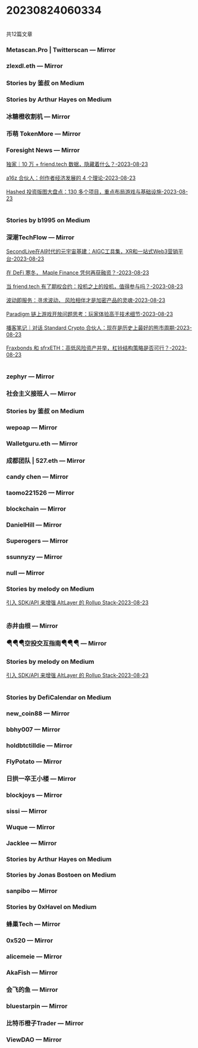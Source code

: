<h1>20230824060334</h1><br/>共12篇文章


###  Metascan.Pro | Twitterscan — Mirror









###  zlexdl.eth — Mirror







###  Stories by 鉴叔 on Medium









###  Stories by Arthur Hayes on Medium











###  冰糖橙收割机 — Mirror









###  币萌 TokenMore — Mirror













###  Foresight News — Mirror

<a target=_blank rel=nofollow href="https://mirror.xyz/foresightnews.eth/wryMjQwDdoqW1zUUfxo6nQgwJr-30XGVV2nBXKQ66j8" >独家｜10 万 + friend.tech 数据，隐藏着什么？-2023-08-23</a><br/><br/><a target=_blank rel=nofollow href="https://mirror.xyz/foresightnews.eth/L7LUNFH7l2f0BBiVrRk-fcCMFxOMQjpfg48dSv21LSU" >a16z 合伙人：创作者经济发展的 4 个理论-2023-08-23</a><br/><br/><a target=_blank rel=nofollow href="https://mirror.xyz/foresightnews.eth/cnHKm1H9lbQ2hxd7t4L47DVq29zPIYZlSqg1A-1JQGg" >Hashed 投资版图大盘点：130 多个项目，重点布局游戏与基础设施-2023-08-23</a><br/><br/>







###  Stories by b1995 on Medium







###  深潮TechFlow — Mirror

<a target=_blank rel=nofollow href="https://mirror.xyz/0x0E58bB9795a9D0F065e3a8Cc2aed2A63D6977d8A/loP02LjtPM7_pNo45hXSxUZ_HfZm2cjEfT6_m6L6iuU" >SecondLive在AI时代的元宇宙基建：AIGC工具集，XR和一站式Web3营销平台-2023-08-23</a><br/><br/><a target=_blank rel=nofollow href="https://mirror.xyz/0x0E58bB9795a9D0F065e3a8Cc2aed2A63D6977d8A/xzjCmRmWVnGaWzbU3dilSlNlz1yfPXdeR45OZjxxHc8" >在 DeFi 寒冬， Maple Finance 凭何再获融资？-2023-08-23</a><br/><br/><a target=_blank rel=nofollow href="https://mirror.xyz/0x0E58bB9795a9D0F065e3a8Cc2aed2A63D6977d8A/japmvvLTRlJhYCUxlQdYp7UNrIS7IW_cDGvMzE15X00" >当 friend.tech 有了期权合约：投机之上的投机，值得参与吗？-2023-08-23</a><br/><br/><a target=_blank rel=nofollow href="https://mirror.xyz/0x0E58bB9795a9D0F065e3a8Cc2aed2A63D6977d8A/90SWvWqC7PxWfxSC0BnIEf_GiLYImlYTMC0UHgk2_G0" >波动即服务：寻求波动， 风险相伴才是加密产品的灵魂-2023-08-23</a><br/><br/><a target=_blank rel=nofollow href="https://mirror.xyz/0x0E58bB9795a9D0F065e3a8Cc2aed2A63D6977d8A/JGsRdWWGg7Fd6sRscKkHih1UANofgpoSYYaHRNM3nCs" >Paradigm 链上游戏开放问题思考：玩家体验高于技术细节-2023-08-23</a><br/><br/><a target=_blank rel=nofollow href="https://mirror.xyz/0x0E58bB9795a9D0F065e3a8Cc2aed2A63D6977d8A/br_KzTIxQjkezcB1zJbh1oKlswsr6zcyWl1uDPDE9bk" >播客笔记｜对话 Standard Crypto 合伙人：现在是历史上最好的熊市周期-2023-08-23</a><br/><br/><a target=_blank rel=nofollow href="https://mirror.xyz/0x0E58bB9795a9D0F065e3a8Cc2aed2A63D6977d8A/8psdTaGLBVyZ-sTa3Pj_eTzmg1OzC2DHXL2s0t9TltE" >Fraxbonds 和 sfrxETH：高低风险资产并举，杠铃结构策略是否可行？-2023-08-23</a><br/><br/>













###  zephyr — Mirror













###  社会主义接班人 — Mirror













###  Stories by 鉴叔 on Medium













###  wepoap — Mirror













###  Walletguru.eth — Mirror













###  成都团队 | 527.eth — Mirror













###  candy chen — Mirror













###  taomo221526 — Mirror













###  blockchain — Mirror







###  DanielHill — Mirror





















###  Superogers — Mirror











###  ssunnyzy — Mirror







###  null — Mirror











###  Stories by melody on Medium

<a target=_blank rel=nofollow href="https://medium.com/@melody8848/%E5%BC%95%E5%85%A5-sdk-api-%E6%9D%A5%E5%A2%9E%E5%BC%BA-altlayer-%E7%9A%84-rollup-stack-98c66f0d7d31?source=rss-bfc6f454c0f9------2" >引入 SDK/API 来增强 AltLayer 的 Rollup Stack-2023-08-23</a><br/><br/>









###  赤井由根 — Mirror















###  🪂🪂🪂空投交互指南🪂🪂🪂 — Mirror







###  Stories by melody on Medium

<a target=_blank rel=nofollow href="https://medium.com/@melody8848/%E5%BC%95%E5%85%A5-sdk-api-%E6%9D%A5%E5%A2%9E%E5%BC%BA-altlayer-%E7%9A%84-rollup-stack-98c66f0d7d31?source=rss-bfc6f454c0f9------2" >引入 SDK/API 来增强 AltLayer 的 Rollup Stack-2023-08-23</a><br/><br/>





###  Stories by DefiCalendar on Medium











###  new_coin88 — Mirror









###  bbhy007 — Mirror













###  holdbtctilldie — Mirror

















###  FlyPotato — Mirror











###  日拱一卒王小楼 — Mirror

















###  blockjoys — Mirror



















###  sissi — Mirror















###  Wuque — Mirror













###  Jacklee — Mirror











###  Stories by Arthur Hayes on Medium









###  Stories by Jonas Bostoen on Medium









###  sanpibo — Mirror







###  Stories by 0xHavel on Medium









###  蜂巢Tech — Mirror













###  0x520 — Mirror



















###  alicemeie — Mirror







###  AkaFish — Mirror



















###  会飞的鱼 — Mirror







###  bluestarpin — Mirror

















###  比特币橙子Trader — Mirror











###  ViewDAO — Mirror








